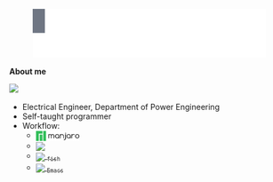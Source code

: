 <!--
vim: shiftwidth=2
-->

<p align="center">
  <img src="./animation.svg">
  <br>
</p>

**About me**

![](https://img.shields.io/badge/version-23-%236980fa)

<!-- TODO -->

- Electrical Engineer, Department of Power Engineering
- Self-taught programmer
- Workflow:
    <ul>
        <li>
            <a href="https://manjaro.org/">
                <img align="center" height="18" src="./logo_text.png">
            </a>
        </li>
        <li>
            <a href="https://git-scm.com">
                <img align="center" height="15" src="https://upload.wikimedia.org/wikipedia/commons/thumb/6/62/Git-logo-orange.svg/120px-Git-logo-orange.svg.png">
            </a>
        </li>
        <li>
            <a href="https://fishshell.com">
                <img align="center" height="22" src="https://fishshell.com/docs/current/_static/fish.png">
                <sub><code>fish</code></sub>
            </a>
        </li>
        <li>
            <a href="https://www.gnu.org/software/emacs/emacs.html">
                <img align="center" height="17" src="https://www.gnu.org/software/emacs/images/emacs.png">
                <sub><code>Emacs</code></sub>
            </a>
        </li>
    </ul>
<!--
**sgusic1/sgusic1** is a ✨ _special_ ✨ repository because its `README.md` (this file) appears on your GitHub profile.

Here are some ideas to get you started:

- 🔭 I’m currently working on ...
- 🌱 I’m currently learning ...
- 👯 I’m looking to collaborate on ...
- 🤔 I’m looking for help with ...
- 💬 Ask me about ...
- 📫 How to reach me: ...
- 😄 Pronouns: ...
- ⚡ Fun fact: ...
-->
